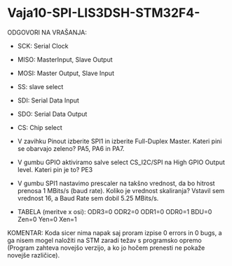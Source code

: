 # Vaja10-SPI-LIS3DSH-STM32F4-
ODGOVORI NA VRAŠANJA:
- SCK:
Serial Clock

- MISO:
MasterInput, Slave Output

- MOSI:
Master Output, Slave Input

- SS:
slave select

- SDI:
Serial Data Input

- SDO:
Serial Data Output

- CS:
Chip select


- V zavihku Pinout izberite SPI1 in izberite Full-Duplex Master. Kateri pini se obarvajo zeleno?
PA5, PA6 in PA7.

- V gumbu GPIO aktiviramo salve select CS_I2C/SPI na High GPIO Output level. Kateri pin je to? 
PE3

- V gumbu SPI1 nastavimo prescaler na takšno vrednost, da bo hitrost prenosa 1 MBits/s (baud rate). Koliko je vrednost skaliranja?
Vstavil sem vrednost 16, a Baud Rate sem dobil 5.25 MBits/s. 

- TABELA (meritve x osi):
ODR3=0	ODR2=0	ODR1=0	ODR0=1	BDU=0	Zen=0	Yen=0	Xen=1

KOMENTAR:
Koda sicer nima napak saj proram izpise 0 errors in 0 bugs, a ga nisem mogel naložiti na STM zaradi težav s programsko opremo (Program zahteva novejšo verzijo, a ko jo hočem prenesti ne pokaže novejše različice).
